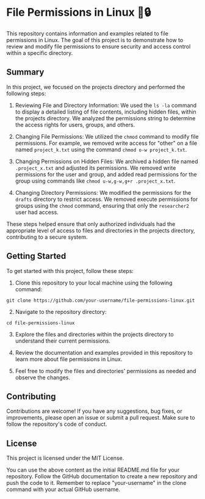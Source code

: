 # File Permissions in Linux 🐧🔒

This repository contains information and examples related to file permissions in Linux. The goal of this project is to demonstrate how to review and modify file permissions to ensure security and access control within a specific directory.

## Summary
In this project, we focused on the projects directory and performed the following steps:

1. Reviewing File and Directory Information: We used the `ls -la` command to display a detailed listing of file contents, including hidden files, within the projects directory. We analyzed the permissions string to determine the access rights for users, groups, and others.

2. Changing File Permissions: We utilized the `chmod` command to modify file permissions. For example, we removed write access for "other" on a file named `project_k.txt` using the command `chmod o-w project_k.txt`.

3. Changing Permissions on Hidden Files: We archived a hidden file named `.project_x.txt` and adjusted its permissions. We removed write permissions for the user and group, and added read permissions for the group using commands like `chmod u-w,g-w,g+r .project_x.txt`.

4. Changing Directory Permissions: We modified the permissions for the `drafts` directory to restrict access. We removed execute permissions for groups using the `chmod` command, ensuring that only the `researcher2` user had access.

These steps helped ensure that only authorized individuals had the appropriate level of access to files and directories in the projects directory, contributing to a secure system.

## Getting Started
To get started with this project, follow these steps:

1. Clone this repository to your local machine using the following command:
```
git clone https://github.com/your-username/file-permissions-linux.git
```

2. Navigate to the repository directory:
```
cd file-permissions-linux
```

3. Explore the files and directories within the projects directory to understand their current permissions.

4. Review the documentation and examples provided in this repository to learn more about file permissions in Linux.

5. Feel free to modify the files and directories' permissions as needed and observe the changes.

## Contributing
Contributions are welcome! If you have any suggestions, bug fixes, or improvements, please open an issue or submit a pull request. Make sure to follow the repository's code of conduct.

## License
This project is licensed under the MIT License.

You can use the above content as the initial README.md file for your repository. Follow the GitHub documentation to create a new repository and push the code to it. Remember to replace "your-username" in the clone command with your actual GitHub username.
